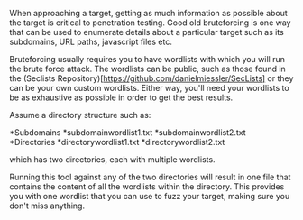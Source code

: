 When approaching a target, getting as much information as possible about the target is critical to penetration testing. Good old bruteforcing is one way that can be used to enumerate details about a particular target such as its subdomains, URL paths, javascript files etc.

Bruteforcing usually requires you to have wordlists with which you will run the brute force attack. The wordlists can be public, such as those found in the (Seclists Repository)[https://github.com/danielmiessler/SecLists] or they can be your own custom wordlists. Either way, you'll need your wordlists to be as exhaustive as possible in order to get the best results.

Assume a directory structure such as:

*Subdomains
  *subdomainwordlist1.txt
  *subdomainwordlist2.txt
*Directories
  *directorywordlist1.txt
  *directorywordlist2.txt
  
which has two directories, each with multiple wordlists.

Running this tool against any of the two directories will result in one file that contains the content of all the wordlists within the directory. This provides you with one wordlist that you can use to fuzz your target, making sure you don't miss anything.
